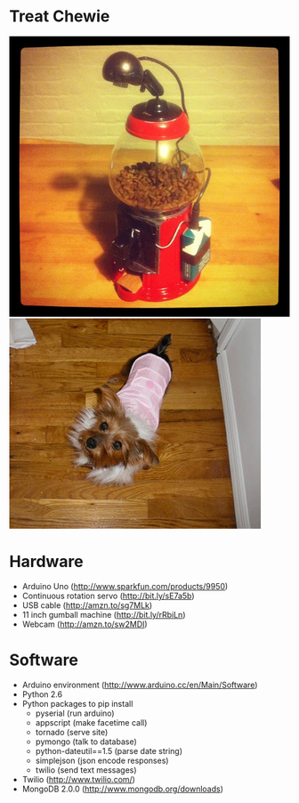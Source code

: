 Treat Chewie
===========
![](https://github.com/jennykortina/Treat-Chewie/raw/master/static/images/treatchewie.jpg)
![](https://github.com/jennykortina/Treat-Chewie/raw/master/static/images/chewie.gif)

Hardware
========
* Arduino Uno (http://www.sparkfun.com/products/9950)
* Continuous rotation servo (http://bit.ly/sE7a5b)
* USB cable (http://amzn.to/sg7MLk)
* 11 inch gumball machine (http://bit.ly/rRbiLn)
* Webcam (http://amzn.to/sw2MDI)

Software
=======
* Arduino environment (http://www.arduino.cc/en/Main/Software)
* Python 2.6
* Python packages to pip install
    - pyserial (run arduino)
    - appscript (make facetime call)
    - tornado (serve site)
    - pymongo (talk to database)
    - python-dateutil==1.5 (parse date string)
    - simplejson (json encode responses)
    - twilio (send text messages)
* Twilio (http://www.twilio.com/)
* MongoDB 2.0.0 (http://www.mongodb.org/downloads)
